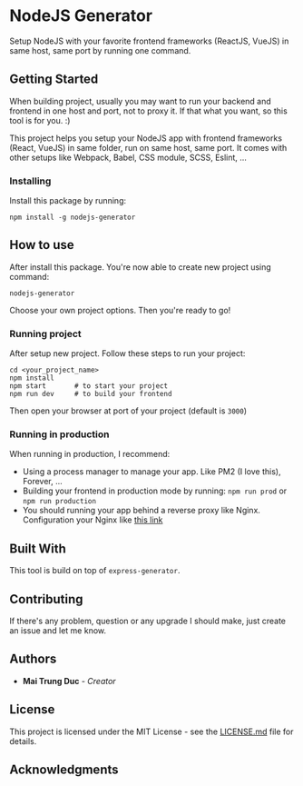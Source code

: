 # NodeJS Generator

Setup NodeJS with your favorite frontend frameworks (ReactJS, VueJS) in same host, same port by running one command.

## Getting Started
When building project, usually you may want to run your backend and frontend in one host and port, not to proxy it. If that what you want, so this tool is for you. :)

This project helps you setup your NodeJS app with frontend frameworks (React, VueJS) in same folder, run on same host, same port. It comes with other setups like Webpack, Babel, CSS module, SCSS, Eslint, ...

### Installing

Install this package by running:
```
npm install -g nodejs-generator
```

## How to use

After install this package. You're now able to create new project using command:
```
nodejs-generator
```

Choose your own project options. Then you're ready to go!

### Running project

After setup new project. Follow these steps to run your project:
```
cd <your_project_name>
npm install
npm start       # to start your project
npm run dev     # to build your frontend
```
Then open your browser at port of your project (default is `3000`)

### Running in production
When running in production, I recommend:
- Using a process manager to manage your app. Like PM2 (I love this), Forever, ...
- Building your frontend in production mode by running: `npm run prod` or `npm run production`
- You should running your app behind a reverse proxy like Nginx. Configuration your Nginx like [this link](https://gist.github.com/maitrungduc1410/2e3bf24a2acde5cd753e6f07b06e625f) 

## Built With

This tool is build on top of `express-generator`.

## Contributing

If there's any problem, question or any upgrade I should make, just create an issue and let me know.

## Authors

* **Mai Trung Duc** - *Creator*

## License

This project is licensed under the MIT License - see the [LICENSE.md](https://github.com/maitrungduc1410/nodejs-generator/blob/master/LICENSE.md) file for details.

## Acknowledgments